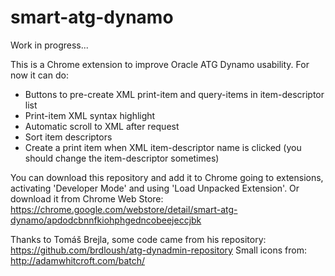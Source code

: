 # smart-atg-dynamo

Work in progress...

This is a Chrome extension to improve Oracle ATG Dynamo usability. For now it can do:
* Buttons to pre-create XML print-item and query-items in item-descriptor list
* Print-item XML syntax highlight
* Automatic scroll to XML after request
* Sort item descriptors
* Create a print item when XML item-descriptor name is clicked (you should change the item-descriptor sometimes)

You can download this repository and add it to Chrome going to extensions, activating 'Developer Mode' and using 'Load Unpacked Extension'. Or download it from Chrome Web Store: https://chrome.google.com/webstore/detail/smart-atg-dynamo/apdodcbnnfkiohphgedncobeejeccjbk

Thanks to Tomáš Brejla, some code came from his repository: https://github.com/brdloush/atg-dynadmin-repository
Small icons from: http://adamwhitcroft.com/batch/
